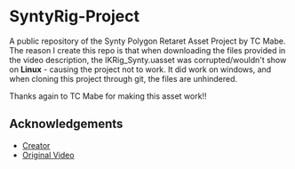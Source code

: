 # SyntyRig-Project
A public repository of the Synty Polygon Retaret Asset Project by TC Mabe. 
The reason I create this repo is that when downloading the files provided in the video description, 
the IKRig_Synty.uasset was corrupted/wouldn't show on **Linux** - causing the project not to work. 
It did work on windows, and when cloning this project through git, the files are unhindered. 

Thanks again to TC Mabe for making this asset work!! 

## Acknowledgements

 - [Creator](https://www.youtube.com/@TCMabe)
 - [Original Video](https://www.youtube.com/watch?v=l50iNSLlMpA)


